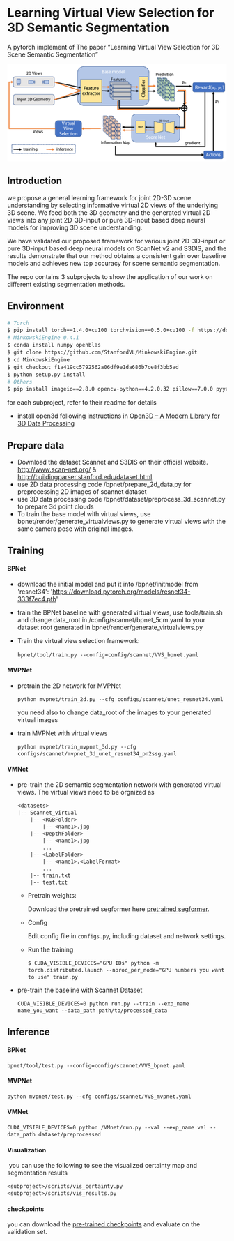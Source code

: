 # Learning Virtual View Selection for 3D Semantic Segmentation
A pytorch implement of The paper “Learning Virtual View Selection for 3D Scene Semantic Segmentation”

![Framework Fig](docs/pipeline.png)

## Introduction

we propose a general learning framework for joint 2D-3D scene understanding by selecting informative virtual 2D views of the underlying 3D scene. We feed both the 3D geometry and the generated virtual 2D views into any joint 2D-3D-input or pure 3D-input based deep neural models for improving 3D scene understanding. 

We have validated our proposed framework for various joint 2D-3D-input or pure 3D-input based deep neural models on ScanNet v2 and S3DIS, and the results demonstrate that our method obtains a consistent gain over baseline models and achieves new top accuracy for scene semantic segmentation.

The repo contains 3 subprojects to show the application of our work on different existing segmentation methods.

## Environment


```bash
# Torch
$ pip install torch==1.4.0+cu100 torchvision==0.5.0+cu100 -f https://download.pytorch.org/whl/torch_stable.html
# MinkowskiEngine 0.4.1
$ conda install numpy openblas
$ git clone https://github.com/StanfordVL/MinkowskiEngine.git
$ cd MinkowskiEngine
$ git checkout f1a419cc5792562a06df9e1da686b7ce8f3bb5ad
$ python setup.py install
# Others
$ pip install imageio==2.8.0 opencv-python==4.2.0.32 pillow==7.0.0 pyyaml==5.3 scipy==1.4.1 sharedarray==3.2.0 tensorboardx==2.0 tqdm==4.42.1
```

for each subproject, refer to their readme for details

- install open3d following instructions in [Open3D – A Modern Library for 3D Data Processing](https://www.open3d.org/)

## Prepare data

- Download the dataset Scannet and S3DIS on their official website. http://www.scan-net.org/ & http://buildingparser.stanford.edu/dataset.html
- use 2D data processing code /bpnet/prepare_2d_data.py for preprocessing 2D images of scannet dataset
- use 3D data processing code /bpnet/dataset/preprocess_3d_scannet.py to prepare 3d point clouds
- To train the base model with virtual views,  use bpnet/render/generate_virtualviews.py to generate virtual views with the same camera pose with original images.

## Training

#### BPNet

- download the initial model and put it into /bpnet/initmodel from 'resnet34': 'https://download.pytorch.org/models/resnet34-333f7ec4.pth'

- train the BPNet baseline with generated virtual views, use tools/train.sh and change data_root in /config/scannet/bpnet_5cm.yaml to your dataset root generated in bpnet/render/generate_virtualviews.py

- Train the virtual view selection framework:

  ​	`bpnet/tool/train.py --config=config/scannet/VVS_bpnet.yaml`

#### MVPNet

- pretrain the 2D network for MVPNet

  ```
  python mvpnet/train_2d.py --cfg configs/scannet/unet_resnet34.yaml
  ```

  you need also to change data_root of the images to your generated virtual images

- train MVPNet with virtual views

  ```
  python mvpnet/train_mvpnet_3d.py --cfg configs/scannet/mvpnet_3d_unet_resnet34_pn2ssg.yaml
  ```

#### VMNet

- pre-train the 2D semantic segmentation network with generated virtual views. The virtual views need to be orgnized as

  ```
  <datasets>
  |-- Scannet_virtual
      |-- <RGBFolder>
          |-- <name1>.jpg
      |-- <DepthFolder>
          |-- <name1>.jpg
          ...
      |-- <LabelFolder>
          |-- <name1>.<LabelFormat>
          ...
      |-- train.txt
      |-- test.txt
  ```

  

  - Pretrain weights:

    Download the pretrained segformer here [pretrained segformer](https://drive.google.com/drive/folders/10XgSW8f7ghRs9fJ0dE-EV8G2E_guVsT5?usp=sharing).

  - Config

    Edit config file in `configs.py`, including dataset and network settings.

  - Run the training

    ```
    $ CUDA_VISIBLE_DEVICES="GPU IDs" python -m torch.distributed.launch --nproc_per_node="GPU numbers you want to use" train.py
    ```

- pre-train the baseline with Scannet Dataset

  ```
  CUDA_VISIBLE_DEVICES=0 python run.py --train --exp_name name_you_want --data_path path/to/processed_data
  ```

  

## Inference

#### BPNet

```
bpnet/tool/test.py --config=config/scannet/VVS_bpnet.yaml
```

#### MVPNet

```
python mvpnet/test.py --cfg configs/scannet/VVS_mvpnet.yaml
```

#### VMNet

```
CUDA_VISIBLE_DEVICES=0 python /VMnet/run.py --val --exp_name val --data_path dataset/preprocessed
```

#### Visualization

​	you can use the following to see the visualized certainty map and segmentation results

```
<subproject>/scripts/vis_certainty.py
<subproject>/scripts/vis_results.py
```

#### checkpoints

you can download the [pre-trained checkpoints](https://cloud.tsinghua.edu.cn/d/bf0f7a4a6c1c456d9262/) and evaluate on the validation set.

